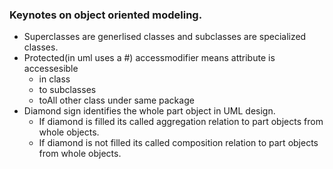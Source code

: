 ### Keynotes on object oriented modeling.
- Superclasses are generlised classes and subclasses are specialized classes.
- Protected(in uml uses a #) accessmodifier means attribute is accessesible
	- in class
	- to subclasses
	- toAll other class under same package 
- Diamond sign identifies the whole part object in UML design.
	- If diamond is filled its called aggregation relation to part objects from whole objects.
	- If diamond is not filled its called composition relation to part objects from whole objects.